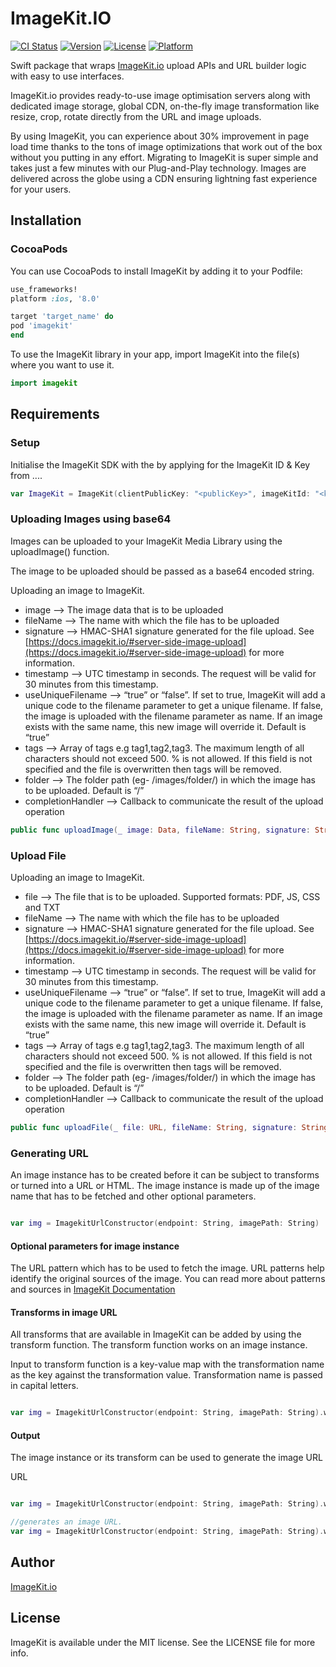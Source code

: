 # ImageKit.IO

[![CI Status](https://img.shields.io/travis/rungtaakki/imagekit.svg?style=flat)](https://travis-ci.org/rungtaakki/imagekit)
[![Version](https://img.shields.io/cocoapods/v/imagekit.svg?style=flat)](https://cocoapods.org/pods/imagekit)
[![License](https://img.shields.io/cocoapods/l/imagekit.svg?style=flat)](https://cocoapods.org/pods/imagekit)
[![Platform](https://img.shields.io/cocoapods/p/imagekit.svg?style=flat)](https://cocoapods.org/pods/imagekit)


Swift package that wraps [ImageKit.io](https://imagekit.io) upload APIs and URL builder logic with easy to use interfaces.

ImageKit.io provides ready-to-use image optimisation servers along with dedicated image storage, global CDN, on-the-fly image transformation like resize, crop, rotate directly from the URL and image uploads.

By using ImageKit, you can experience about 30% improvement in page load time thanks to the tons of image optimizations that work out of the box without you putting in any effort. Migrating to ImageKit is super simple and takes just a few minutes with our Plug-and-Play technology. Images are delivered across the globe using a CDN ensuring lightning fast experience for your users.

## Installation

### CocoaPods

You can use CocoaPods to install ImageKit by adding it to your Podfile:

```ruby
use_frameworks!
platform :ios, '8.0'

target 'target_name' do
pod 'imagekit'
end
```

To use the ImageKit library in your app, import ImageKit into the file(s) where you want to use it.

```swift
import imagekit
```

## Requirements

### Setup

Initialise the ImageKit SDK with the by applying for the ImageKit ID & Key from ....

```swift
var ImageKit = ImageKit(clientPublicKey: "<publicKey>", imageKitId: "<kitID>")
```

### Uploading Images using base64

Images can be uploaded to your ImageKit Media Library using the uploadImage() function. 
<!--The uploadImage() function accepts two arguments - the image to be uploaded and an additional object with different upload options.-->

The image to be uploaded should be passed as a base64 encoded string.

Uploading an image to ImageKit.
- image --> The image data that is to be uploaded
- fileName --> The name with which the file has to be uploaded
- signature --> HMAC-SHA1 signature generated for the file upload. See [https://docs.imagekit.io/#server-side-image-upload](https://docs.imagekit.io/#server-side-image-upload) for more information.
- timestamp --> UTC timestamp in seconds. The request will be valid for 30 minutes from this timestamp.
- useUniqueFilename --> “true” or “false”. If set to true, ImageKit will add a unique code to the filename parameter to get a unique filename. If false, the image is uploaded with the filename parameter as name. If an image exists with the same name, this new image will override it. Default is “true”
- tags --> Array of tags e.g tag1,tag2,tag3. The maximum length of all characters should not exceed 500. % is not allowed. If this field is not specified and the file is overwritten then tags will be removed.
- folder --> The folder path (eg- /images/folder/) in which the image has to be uploaded. Default is “/”
- completionHandler --> Callback to communicate the result of the upload operation

```swift
public func uploadImage(_ image: Data, fileName: String, signature: String, timestamp: Date, useUniqueFilename: Bool = true, tags: Array<String>?, folder: String?, completionHandler: @escaping (_ data: UploadResponse?, _ isSuccessful: Bool, _ error: UploadError?) -> Void)
```

### Upload File

Uploading an image to ImageKit.
- file --> The file that is to be uploaded. Supported formats: PDF, JS, CSS and TXT
- fileName --> The name with which the file has to be uploaded
- signature --> HMAC-SHA1 signature generated for the file upload. See [https://docs.imagekit.io/#server-side-image-upload](https://docs.imagekit.io/#server-side-image-upload) for more information.
- timestamp --> UTC timestamp in seconds. The request will be valid for 30 minutes from this timestamp.
- useUniqueFilename --> “true” or “false”. If set to true, ImageKit will add a unique code to the filename parameter to get a unique filename. If false, the image is uploaded with the filename parameter as name. If an image exists with the same name, this new image will override it. Default is “true”
- tags --> Array of tags e.g tag1,tag2,tag3. The maximum length of all characters should not exceed 500. % is not allowed. If this field is not specified and the file is overwritten then tags will be removed.
- folder --> The folder path (eg- /images/folder/) in which the image has to be uploaded. Default is “/”
- completionHandler --> Callback to communicate the result of the upload operation

```swift
public func uploadFile(_ file: URL, fileName: String, signature: String, timestamp: Date, useUniqueFilename: Bool = true, tags: Array<String>?, folder: String?, completionHandler: @escaping (_ data: UploadResponse?, _ isSuccessful: Bool, _ error: UploadError?) -> Void)
```

### Generating URL

An image instance has to be created before it can be subject to transforms or turned into a URL or HTML. The image instance is made up of the image name that has to be fetched and other optional parameters.

```swift

var img = ImagekitUrlConstructor(endpoint: String, imagePath: String)

```

#### Optional parameters for image instance

The URL pattern which has to be used to fetch the image. URL patterns help identify the original sources of the image. You can read more about patterns and sources in [ImageKit Documentation](https://docs.imagekit.io)

#### Transforms in image URL

All transforms that are available in ImageKit can be added by using the transform function. The transform function works on an image instance.

Input to transform function is a key-value map with the transformation name as the key against the transformation value. Transformation name is passed in capital letters.


```swift

var img = ImagekitUrlConstructor(endpoint: String, imagePath: String).width(width: Float)

```

#### Output

The image instance or its transform can be used to generate the image URL

URL

```swift

var img = ImagekitUrlConstructor(endpoint: String, imagePath: String).width(width: Float)

//generates an image URL.
var img = ImagekitUrlConstructor(endpoint: String, imagePath: String).width(width: Float).create()

```



## Author

[ImageKit.io](https://imagekit.io)

## License

ImageKit is available under the MIT license. See the LICENSE file for more info.
